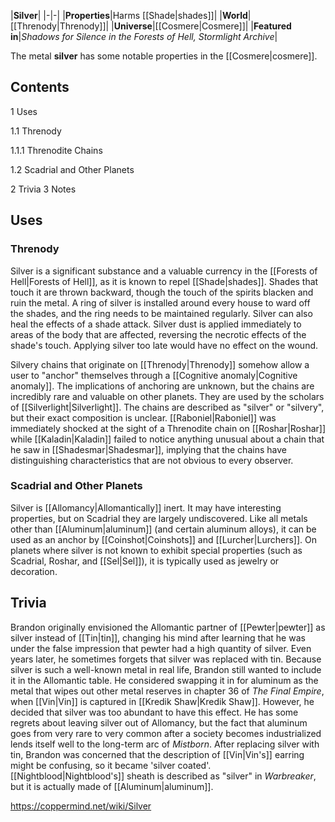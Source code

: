 |**Silver**|
|-|-|
|**Properties**|Harms [[Shade\|shades]]|
|**World**|[[Threnody\|Threnody]]|
|**Universe**|[[Cosmere\|Cosmere]]|
|**Featured in**|*Shadows for Silence in the Forests of Hell, Stormlight Archive*|

The metal **silver** has some notable properties in the [[Cosmere\|cosmere]].

## Contents

1 Uses

1.1 Threnody

1.1.1 Threnodite Chains


1.2 Scadrial and Other Planets


2 Trivia
3 Notes


## Uses
### Threnody
Silver is a significant substance and a valuable currency in the [[Forests of Hell\|Forests of Hell]], as it is known to repel [[Shade\|shades]]. Shades that touch it are thrown backward, though the touch of the spirits blacken and ruin the metal. A ring of silver is installed around every house to ward off the shades, and the ring needs to be maintained regularly.
Silver can also heal the effects of a shade attack. Silver dust is applied immediately to areas of the body that are affected, reversing the necrotic effects of the shade's touch. Applying silver too late would have no effect on the wound.


Silvery chains that originate on [[Threnody\|Threnody]] somehow allow a user to "anchor" themselves through a [[Cognitive anomaly\|Cognitive anomaly]]. The implications of anchoring are unknown, but the chains are incredibly rare and valuable on other planets. They are used by the scholars of [[Silverlight\|Silverlight]].
The chains are described as "silver" or "silvery", but their exact composition is unclear. [[Raboniel\|Raboniel]] was immediately shocked at the sight of a Threnodite chain on [[Roshar\|Roshar]] while [[Kaladin\|Kaladin]] failed to notice anything unusual about a chain that he saw in [[Shadesmar\|Shadesmar]], implying that the chains have distinguishing characteristics that are not obvious to every observer.

### Scadrial and Other Planets
Silver is [[Allomancy\|Allomantically]] inert. It may have interesting properties, but on Scadrial they are largely undiscovered. Like all metals other than [[Aluminum\|aluminum]] (and certain aluminum alloys), it can be used as an anchor by [[Coinshot\|Coinshots]] and [[Lurcher\|Lurchers]].
On planets where silver is not known to exhibit special properties (such as Scadrial, Roshar, and [[Sel\|Sel]]), it is typically used as jewelry or decoration.

## Trivia
Brandon originally envisioned the Allomantic partner of [[Pewter\|pewter]] as silver instead of [[Tin\|tin]], changing his mind after learning that he was under the false impression that pewter had a high quantity of silver. Even years later, he sometimes forgets that silver was replaced with tin.
Because silver is such a well-known metal in real life, Brandon still wanted to include it in the Allomantic table. He considered swapping it in for aluminum as the metal that wipes out other metal reserves in chapter 36 of *The Final Empire*, when [[Vin\|Vin]] is captured in [[Kredik Shaw\|Kredik Shaw]]. However, he decided that silver was too abundant to have this effect. He has some regrets about leaving silver out of Allomancy, but the fact that aluminum goes from very rare to very common after a society becomes industrialized lends itself well to the long-term arc of *Mistborn*.
After replacing silver with tin, Brandon was concerned that the description of [[Vin\|Vin's]] earring might be confusing, so it became 'silver coated'.
[[Nightblood\|Nightblood's]] sheath is described as "silver" in *Warbreaker*, but it is actually made of [[Aluminum\|aluminum]].


https://coppermind.net/wiki/Silver